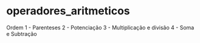 # operadores_aritmeticos

Ordem
1 - Parenteses
2 - Potenciação 
3 - Multiplicação e divisão 
4 - Soma e Subtração
